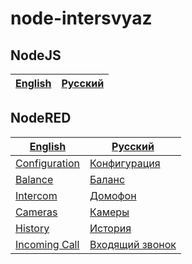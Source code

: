 # node-intersvyaz

## NodeJS

| [English](en-US/README.md) | [Русский](ru/README.md)
| --- | ---

## NodeRED

| [English](en-US/node-red/README.md) | [Русский](ru/node-red/README.md)
| --- | ---
| [Configuration](en-US/node-red/config.md) | [Конфигурация](ru/node-red/config.md)
| [Balance](en-US/node-red/balance.md) | [Баланс](ru/node-red/balance.md)
| [Intercom](en-US/node-red/domofon.md) | [Домофон](ru/node-red/domofon.md)
| [Cameras](en-US/node-red/cams.md) | [Камеры](ru/node-red/cams.md)
| [History](en-US/node-red/history.md) | [История](ru/node-red/history.md)
| [Incoming Call](en-US/node-red/invite.md) | [Входящий звонок](ru/node-red/invite.md)